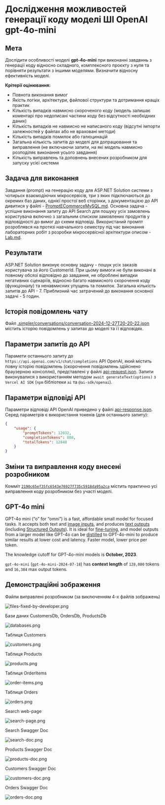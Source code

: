 # Дослідження можливостей генерації коду моделі ШІ OpenAI gpt-4o-mini

## Мета

Дослідити особливості моделі **gpt-4o-mini** при виконанні завдвннь з генерації коду відносно складного, комплексного проєкту з нуля та порівняти результати з іншими моделями. Визначити відносну ефективність моделі.

**Крітерії оцінювання:**

- Повнота виконання вимог
- Якість логіки, архітектури, файлової структури та дотримання кращіх практик
- Кількість випадків навмисно скороченого коду (модель залишає коментарі про недописані частини коду без відсутності необхідних даних)
- Кількість випадків не навмисно не написаного коду (відсутні імпорти залежностей у файлах або не враховані методи)
- Кількість випадків помилок або галюцинацій
- Загальна кількість запитів до моделі для допрацювання та виправлення (не включаючи запити, на які модель навмисно розподіляє виконання усього завдання)
- Кількість виправлень та доповнень внесених розробником для запуску усієї системи

## Задача для виконання

Завдання (prompt) на генерацію коду для ASP.NET Solution системи з чотирьох взаємодіючих мікросервісів, три з яких підключаються до окремих баз даних, однієї простої веб сторінки, з документацією до API дивитися у файлі - [PromptECommerceMySQL.md](PromptECommerceMySQL.md). Основна задача - успішне виконання запиту до API Search для пошуку усіх замовлень користувача включно з загальним списком замовлених продуктів у відповідності до вимог до схеми відповіді.
Використаний промпт розроблявся на протязі навчального семестру під час виконання лабораторних робіт з розробки мікросервісної архітектури описом - [Lab.md](Lab.md).

## Результати

ASP.NET Solution виконує основну задачу - пошук усіх заказів користувача за його CustomerId. При цьому вимоги не були виконані в повному обсязі відповідно до завдання, не оброблені випадки негативних сценаріїв, відносно багато навмисного скорочення коду (функціоналу) та ненавмисних упущень та помилок. Загальна кількість запитів до API - 7. Приблизний час затрачений до виконання основної задачі - 5 годин.

## Історія повідомлень чату

Файл [.simpler/conversations/conversation-2024-12-27T20-20-22.json](.simpler/conversations/conversation-2024-12-27T20-20-22.json) містить історію повідомлень у запитах до моделі та її відповідях.

## Параметри запитів до API

Парамети останнього запиту до `https://api.openai.com/v1/chat/completions` API OpenAI, який містить повну історію повідомлень (скорочення повідомлень здійснено браузерною консоллю), представлені у файлі [api-request.json](api-request.json). Запити виконувалися з використанням методом `await generateText(options)` з `Vercel AI SDK` (`npm` бібліотеки `ai` та `@ai-sdk/openai`).

## Параметри відповіді API

Параметри відповіді API OpenAI приведено у файлі [api-response.json](api-response.json). Серед параметрів є використання токенів (для останнього запиту):

```json
{
    "usage": {
        "promptTokens": 12032,
        "completionTokens": 808,
        "totalTokens": 12840
    }
}
```

## Зміни та виправлення коду внесені розробником

Комміт [`2190c65ef35fc6543e76927f735c5918da95a2ca`](https://github.com/gitkola/ECommerce-gpt-4o-mini-test-prompting/commit/2190c65ef35fc6543e76927f735c5918da95a2ca) містить практично усі виправлення коду розробником без участі моделі.

## GPT-4o mini

GPT-4o mini (“o” for “omni”) is a fast, affordable small model for focused tasks. It accepts both text and [image inputs](/docs/guides/vision), and produces [text outputs](/docs/guides/text-generation) (including [Structured Outputs](/docs/guides/structured-outputs)). It is ideal for [fine-tuning](/docs/guides/fine-tuning), and model outputs from a larger model like GPT-4o can be [distilled](/docs/guides/distillation) to GPT-4o-mini to produce similar results at lower cost and latency. Faster model, lower price per token.

The knowledge cutoff for GPT-4o-mini models is **October, 2023**.

`gpt-4o-mini` (`gpt-4o-mini-2024-07-18`) has **context length** of `128,000` tokens and `16,384` max output tokens.

## Демонстраційні зображення

Файли виправлені розробником (за виключенням 4-х файлів зображень)

![files-fixed-by-developer.png](files-fixed-by-developer.png)

Бази даних CustomersDb, OrdersDb, ProductsDb

![databases.png](databases.png)

Таблиця Customers

![customers.png](customers.png)

Таблиця Products

![products.png](products.png)

Таблиця OrderItems

![order-items.png](order-items.png)

Таблиця Orders

![orders.png](orders.png)

Search web-page

![search-page.png](search-page.png)

Search Swagger Doc

![search-doc.png](search-doc.png)

Products Swagger Doc

![products-doc.png](products-doc.png)


Customers Swagger Doc

![customers-doc.png](customers-doc.png)

Orders Swagger Doc

![orders-doc.png](orders-doc.png)

